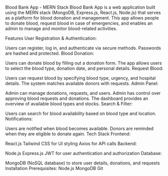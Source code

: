Blood Bank App - MERN Stack
Blood Bank App is a web application built using the MERN stack (MongoDB, Express.js, React.js, Node.js) that serves as a platform for blood donation and management. This app allows people to donate blood, request blood in case of emergencies, and enables an admin to manage and monitor blood-related activities.

Features
User Registration & Authentication:

Users can register, log in, and authenticate via secure methods.
Passwords are hashed and protected.
Blood Donation:

Users can donate blood by filling out a donation form.
The app allows users to select the blood type, donation date, and personal details.
Request Blood:

Users can request blood by specifying blood type, urgency, and hospital details.
The system matches available donors with requests.
Admin Panel:

Admin can manage donations, requests, and users.
Admin has control over approving blood requests and donations.
The dashboard provides an overview of available blood types and stocks.
Search & Filter:

Users can search for blood availability based on blood type and location.
Notifications:

Users are notified when blood becomes available.
Donors are reminded when they are eligible to donate again.
Tech Stack
Frontend:

React.js
Tailwind CSS for UI styling
Axios for API calls
Backend:

Node.js
Express.js
JWT for user authentication and authorization
Database:

MongoDB (NoSQL database) to store user details, donations, and requests
Installation
Prerequisites:
Node.js
MongoDB
Git
